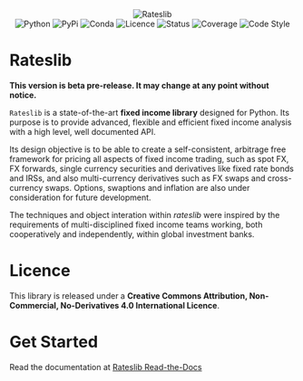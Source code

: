 <div style="text-align: center">
    <img src="docs/source/_static/rateslib_logo_big.gif" alt="Rateslib">
</div>

<div style="text-align: center">
  <img src="https://img.shields.io/badge/dynamic/json?url=https%3A%2F%2Frateslib.readthedocs.io%2Fen%2Flatest%2F_static%2Fbadges.json&query=%24.python&label=Python&color=blue" alt="Python">
  <img src="https://img.shields.io/badge/dynamic/json?url=https%3A%2F%2Frateslib.readthedocs.io%2Fen%2Flatest%2F_static%2Fbadges.json&query=%24.pypi&label=PyPi&color=blue" alt="PyPi">
  <img src="https://img.shields.io/badge/dynamic/json?url=https%3A%2F%2Frateslib.readthedocs.io%2Fen%2Flatest%2F_static%2Fbadges.json&query=%24.conda&label=Conda&color=blue" alt="Conda">
  <img src="https://img.shields.io/badge/dynamic/json?url=https%3A%2F%2Frateslib.readthedocs.io%2Fen%2Flatest%2F_static%2Fbadges.json&query=%24.licence&label=Licence&color=orange" alt="Licence">
  <img src="https://img.shields.io/badge/dynamic/json?url=https%3A%2F%2Frateslib.readthedocs.io%2Fen%2Flatest%2F_static%2Fbadges.json&query=%24.status&label=Status&color=orange" alt="Status">
  <img src="https://img.shields.io/badge/dynamic/json?url=https%3A%2F%2Frateslib.readthedocs.io%2Fen%2Flatest%2F_static%2Fbadges.json&query=%24.coverage&label=Coverage&color=green" alt="Coverage">
  <img src="https://img.shields.io/badge/dynamic/json?url=https%3A%2F%2Frateslib.readthedocs.io%2Fen%2Flatest%2F_static%2Fbadges.json&query=%24.style&label=Code%20Style&color=black" alt="Code Style">
</div>

# Rateslib

**This version is beta pre-release. It may change at any point without notice.**

``Rateslib`` is a state-of-the-art **fixed income library** designed for Python.
Its purpose is to provide advanced, flexible and efficient fixed income analysis
with a high level, well documented API.

Its design objective is to be able to create a self-consistent, arbitrage free
framework for pricing all aspects of fixed income trading, such as spot FX, FX forwards,
single currency securities and derivatives like fixed rate bonds and IRSs, and also
multi-currency derivatives such as FX swaps and cross-currency swaps. Options,
swaptions and inflation are also under consideration for future development.

The techniques and object interation within *rateslib* were inspired by
the requirements of multi-disciplined fixed income teams working, both cooperatively
and independently, within global investment banks.


Licence
=======

This library is released under a **Creative Commons Attribution, Non-Commercial,
No-Derivatives 4.0 International Licence**.


Get Started
===========

Read the documentation at 
[Rateslib Read-the-Docs](https://rateslib.readthedocs.io/en/latest/)





